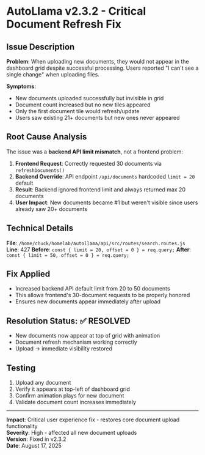 # AutoLlama v2.3.2 - Critical Document Refresh Fix

## Issue Description
**Problem**: When uploading new documents, they would not appear in the dashboard grid despite successful processing. Users reported "I can't see a single change" when uploading files.

**Symptoms**:
- New documents uploaded successfully but invisible in grid
- Document count increased but no new tiles appeared
- Only the first document tile would refresh/update
- Users saw existing 21+ documents but new ones never appeared

## Root Cause Analysis
The issue was a **backend API limit mismatch**, not a frontend problem:

1. **Frontend Request**: Correctly requested 30 documents via `refreshDocuments()` 
2. **Backend Override**: API endpoint `/api/documents` hardcoded `limit = 20` default
3. **Result**: Backend ignored frontend limit and always returned max 20 documents
4. **User Impact**: New documents became #1 but weren't visible since users already saw 20+ documents

## Technical Details
**File**: `/home/chuck/homelab/autollama/api/src/routes/search.routes.js`
**Line**: 427
**Before**: `const { limit = 20, offset = 0 } = req.query;`
**After**: `const { limit = 50, offset = 0 } = req.query;`

## Fix Applied
- Increased backend API default limit from 20 to 50 documents
- This allows frontend's 30-document requests to be properly honored
- Ensures new documents appear immediately after upload

## Resolution Status: ✅ RESOLVED
- New documents now appear at top of grid with animation
- Document refresh mechanism working correctly
- Upload → immediate visibility restored

## Testing
1. Upload any document
2. Verify it appears at top-left of dashboard grid
3. Confirm animation plays for new document
4. Validate document count increases immediately

---
**Impact**: Critical user experience fix - restores core document upload functionality  
**Severity**: High - affected all new document uploads  
**Version**: Fixed in v2.3.2  
**Date**: August 17, 2025